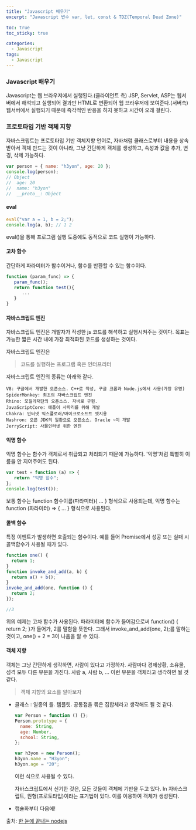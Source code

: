 ```yaml
---
title: "Javascript 배우기"
excerpt: "Javascript 변수 var, let, const & TDZ(Temporal Dead Zone)"

toc: true
toc_sticky: true

categories:
  - Javascript
tags:
  - Javascript
---
```


### Javascript 배우기

Javascript는 웹 브라우저에서 실행된다.(클라이언트 측)
JSP, Servlet, ASP는 웹서버에서 해석되고 실행되어 결과만 HTML로 변환되어 웹 브라우저에 보여준다.(서버측)
웹서버에서 실행되기 때문에 즉각적인 반응을 하지 못하고 시간이 오래 걸린다.

### 프로토타입 기반 객체 지향

자바스크립트는 프로토타입 기반 객체지향 언어로,
자바처럼 클래스로부터 내용을 상속 받아서 객체 만드는 것이 아니라,
그냥 간단하게 객체를 생성하고, 속성과 값을 추가, 변경, 삭제 가능하다.

```javascript
var person = { name: "h3yon", age: 20 };
console.log(person);
// Object
//  age: 20
//  name: "h3yon"
//  __proto__: Object
```

#### eval

```javascript
eval("var a = 1, b = 2;");
console.log(a, b); // 1 2
```

eval()을 통해 프로그램 실행 도중에도 동적으로 코드 실행이 가능하다.

#### 고차 함수

간단하게 파라미터가 함수이거나,
함수를 반환할 수 있는 함수이다.

```javascript
function (param_func) => {
   param_func();
   return function test(){
      ...
   }
}
```

#### 자바스크립트 엔진

자바스크립트 엔진은 개발자가 작성한 js 코드를 해석하고 실행시켜주는 것이다.
목표는 가능한 짧은 시간 내에 가장 최적화된 코드를 생성하는 것이다.

자바스크립트 엔진은

> 코드를 실행하는 프로그램 혹은 인터프리터

자바스크립트 엔진의 종류는 아래와 같다.

```
V8: 구글에서 개발한 오픈소스. C++로 작성, 구글 크롬과 Node.js에서 사용(가장 유명)
SpiderMonkey: 최초의 자바스크립트 엔진
Rhino: 모질라재단의 오픈소스. 자바로 구현.
JavaScriptCore: 애플이 사파리를 위해 개발
Chakra: 인터넷 익스플로러/마이크로소프트 엣지용
Nashron: 오픈 JDK의 일환으로 오픈소스. Oracle ~이 개발
JerryScript: 사물인터넷 위한 엔진
```

#### 익명 함수

익명 함수는 함수가 객체로서 취급되고 처리되기 때문에 가능하다.
'익명'처럼 특별히 이름을 안 지어주어도 된다.

```javascript
var test = function (a) => {
   return "익명 함수";
};
console.log(test());
```

보통 함수는 function 함수이름(파라미터){ ... } 형식으로 사용되는데,
익명 함수는 function (파라미터) => { ... } 형식으로 사용된다.

#### 콜백 함수

특정 이벤트가 발생하면 호출되는 함수이다.
예를 들어 Promise에서 성공 또는 실패 시 콜백함수가 사용될 때가 있다.

```javascript
function one() {
  return 1;
}
function invoke_and_add(a, b) {
  return a() + b();
}
invoke_and_add(one, function () {
  return 2;
});

//3
```

위의 예제는 고차 함수가 사용된다.
파라미터에 함수가 들어감으로써 function() { return 2; }가 들어가, 2를 말함을 뜻한다.
그래서 invoke_and_add(one, 2);를 말하는 것이고,
one() + 2 = 3이 나옴을 알 수 있다.

#### 객체 지향

객체는 그냥 간단하게 생각하면, 사람이 있다고 가정하자.
사람마다 경제상황, 소유물, 성격 모두 다른 부분을 가진다.
사람 a, 사람 b, ... 이런 부분을 객체라고 생각하면 될 것 같다.

> 객체 지향의 요소를 알아보자

- 클래스
  : 일종의 틀. 템플릿. 공통점을 묶은 집합체라고 생각해도 될 것 같다.

  ```javascript
  var Person = function () {};
  Person.prototype = {
    name: String,
    age: Number,
    school: String,
  };

  var h3yon = new Person();
  h3yon.name = "H3yon";
  h3yon.age = "20";
  ```

  이런 식으로 사용될 수 있다.

  자바스크립트에서 신기한 것은, 모든 것들이 객체에 기반을 두고 있다.
  In 자바스크립트, 원형(프로토타입)이라는 표기법이 있다.
  이를 이용하여 객체가 생성된다.

- 캡슐화부터 다음에!

출처: [한 눈에 끝내는 nodejs](https://edu.goorm.io/learn/lecture/557/%ED%95%9C-%EB%88%88%EC%97%90-%EB%81%9D%EB%82%B4%EB%8A%94-node-js)
